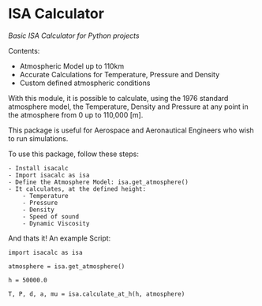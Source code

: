 # ISA Calculator
_Basic ISA Calculator for Python projects_

Contents:
  - Atmospheric Model up to 110km
  - Accurate Calculations for Temperature, Pressure and Density
  - Custom defined atmospheric conditions
  
  
With this module, it is possible to calculate, using the 1976 standard atmosphere model, the Temperature,
Density and Pressure at any point in the atmosphere from 0 up to 110,000 [m].

This package is useful for Aerospace and Aeronautical Engineers who wish to run simulations.

To use this package, follow these steps:

    - Install isacalc
    - Import isacalc as isa
    - Define the Atmosphere Model: isa.get_atmosphere()
    - It calculates, at the defined height:
        - Temperature
        - Pressure
        - Density
        - Speed of sound
        - Dynamic Viscosity

And thats it! An example Script:

    
    import isacalc as isa
    
    atmosphere = isa.get_atmosphere()
    
    h = 50000.0
    
    T, P, d, a, mu = isa.calculate_at_h(h, atmosphere)


  

